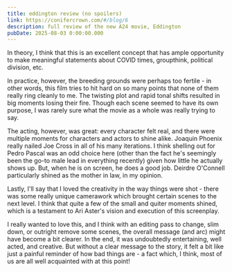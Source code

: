 ```yaml
---
title: eddington review (no spoilers)
link: https://conifercrown.com/#/blog/6
description: full review of the new A24 movie, Eddington
pubDate: 2025-08-03 0:00:00.000
---
```


In theory, I think that this is an excellent concept that has ample opportunity to make meaningful statements about COVID times, groupthink, political division, etc.

In practice, however, the breeding grounds were perhaps too fertile - in other words, this film tries to hit hard on so many points that none of them really ring cleanly to me. The twisting plot and rapid tonal shifts resulted in big moments losing their fire. Though each scene seemed to have its own purpose, I was rarely sure what the movie as a whole was really trying to say.

The acting, however, was great: every character felt real, and there were multiple moments for characters and actors to shine alike. Joaquin Phoenix really nailed Joe Cross in all of his many iterations. I think shelling out for Pedro Pascal was an odd choice here (other than the fact he's seemingly been the go-to male lead in everything recently) given how little he actually shows up. But, when he is on screen, he does a good job. Deirdre O'Connell particularly shined as the mother in law, in my opinion.

Lastly, I'll say that I loved the creativity in the way things were shot - there was some really unique camerawork which brought certain scenes to the next level. I think that quite a few of the small and quiter moments shined, which is a testament to Ari Aster's vision and execution of this screenplay.

I really wanted to love this, and I think with an editing pass to change, slim down, or outright remove some scenes, the overall message (and arc) might have become a bit clearer. In the end, it was undoubtedly entertaining, well acted, and creative. But without a clear message to the story, it felt a bit like just a painful reminder of how bad things are - a fact which, I think, most of us are all well acquainted with at this point!
